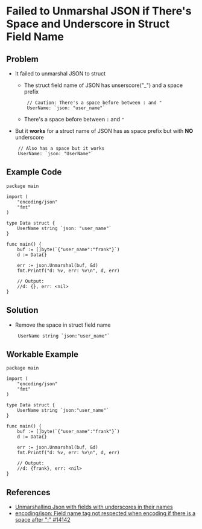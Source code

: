 # Failed to Unmarshal JSON if There's Space and Underscore in Struct Field Name

## Problem
* It failed to unmarshal JSON to struct
  * The struct field name of JSON has unserscore("_") and a space prefix
     
         // Caution: There's a space before between : and "
         UserName: `json: "user_name"` 
  * There's a space before between `:` and `"`
* But it **works** for a struct name of JSON has as space prefix but with **NO** underscore
  
       // Also has a space but it works
       UserName: `json: "UserName"` 
   
## Example Code

```
package main

import (
	"encoding/json"
	"fmt"
)

type Data struct {
	UserName string `json: "user_name"`
}

func main() {
	buf := []byte(`{"user_name":"frank"}`)
	d := Data{}

	err := json.Unmarshal(buf, &d)
	fmt.Printf("d: %v, err: %v\n", d, err)

	// Output:
	//d: {}, err: <nil>
}
```

## Solution
* Remove the space in struct field name

       UserName string `json:"user_name"`

## Workable Example
```
package main

import (
	"encoding/json"
	"fmt"
)

type Data struct {
	UserName string `json:"user_name"`
}

func main() {
	buf := []byte(`{"user_name":"frank"}`)
	d := Data{}

	err := json.Unmarshal(buf, &d)
	fmt.Printf("d: %v, err: %v\n", d, err)

	// Output:
	//d: {frank}, err: <nil>
}
```


## References
* [Unmarshalling Json with fields with underscores in their names](https://grokbase.com/t/gg/golang-nuts/139rdwmrgn/go-nuts-unmarshalling-json-with-fields-with-underscores-in-their-names)
* [encoding/json: Field name tag not respected when encoding if there is a space after ":" #14142](https://github.com/golang/go/issues/14142)
